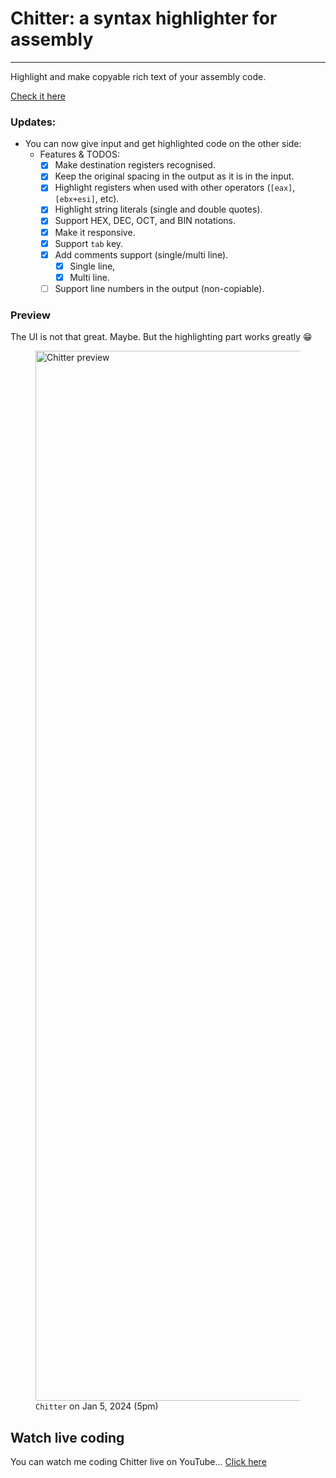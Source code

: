 # Chitter: a syntax highlighter for assembly
---------------------------
Highlight and make copyable rich text of your assembly code.

<a href='https://najmiter.github.io/Chitter/' target='_blank'>Check it here</a>

### Updates:
* You can now give input and get highlighted code on the other side:
    * Features & TODOS:
        - [x] Make destination registers recognised. 
        - [x] Keep the original spacing in the output as it is in the input.
        - [x] Highlight registers when used with other operators (`[eax]`, `[ebx+esi]`, etc).
        - [x] Highlight string literals (single and double quotes).
        - [x] Support HEX, DEC, OCT, and BIN notations.
        - [x] Make it responsive.
        - [x] Support `tab` key.
        - [x] Add comments support (single/multi line).
           - [x] Single line,
           - [x] Multi line.
        - [ ] Support line numbers in the output (non-copiable).

### Preview
The UI is not that great. Maybe. But the highlighting part works greatly 😁
<figure>
   <img width="1680" alt="Chitter preview" src="https://github.com/najmiter/Chitter/assets/85332859/1f6e11f1-7e97-4ff2-a0ff-d1fbef67b803">
  <figcaption><code>Chitter</code> on Jan 5, 2024 (5pm)</figcaption>
</figure>

## Watch live coding
You can watch me coding Chitter live on YouTube... [Click here](https://youtu.be/Rwkdp4TxIPU)

